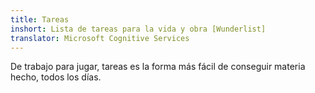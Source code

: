 ```yaml
---
title: Tareas
inshort: Lista de tareas para la vida y obra [Wunderlist]
translator: Microsoft Cognitive Services
---
```


De trabajo para jugar, tareas es la forma más fácil de conseguir materia hecho, todos los días.



